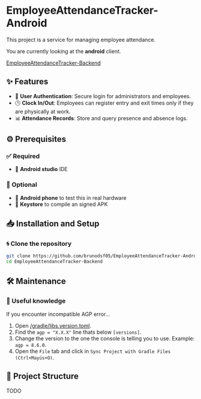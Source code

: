 # EmployeeAttendanceTracker-Android

This project is a service for managing employee attendance.

You are currently looking at the **android** client.

[EmployeeAttendanceTracker-Backend](https://github.com/brunodsf05/EmployeeAttendanceTracker-Backend)



## ✨ Features
-   🔐 **User Authentication**: Secure login for administrators and employees.
-   🕒 **Clock In/Out**: Employees can register entry and exit times only if they are physically at work.
-   📊 **Attendance Records**: Store and query presence and absence logs.



## ⚙️ Prerequisites

### ✅ Required
-   🤖 **Android studio** IDE

### 🧩 Optional
-   📱 **Android phone** to test this in real hardware
-   🔐 **Keystore** to compile an signed APK



## 📥 Installation and Setup

### 🌀 Clone the repository
```sh
git clone https://github.com/brunodsf05/EmployeeAttendanceTracker-Android.git
cd EmployeeAttendanceTracker-Backend
```



## 🛠️ Maintenance

### 🧠 Useful knowledge
If you encounter incompatible AGP error...
1.  Open [/gradle/libs.version.toml](/gradle/libs.versions.toml).
2.  Find the ``agp = "X.X.X"`` line thats below ``[versions]``.
3.  Change the version to the one the console is telling you to use. Example: ``agp = 8.6.0``.
4.  Open the ``File`` tab and click in ``Sync Project with Gradle Files (Ctrl+Mayús+O)``.



## 📂 Project Structure
TODO